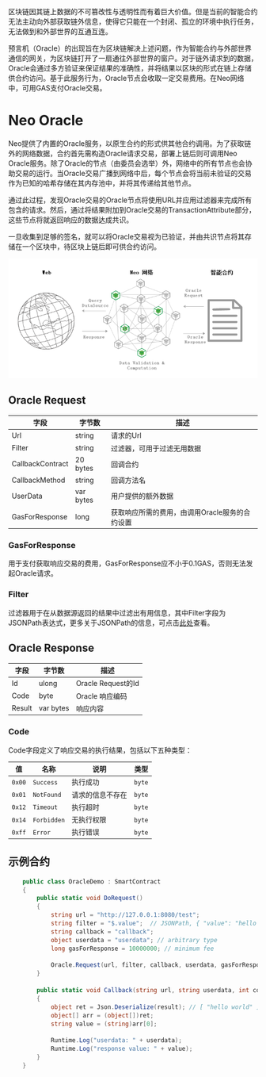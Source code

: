 区块链因其链上数据的不可篡改性与透明性而有着巨大价值。但是当前的智能合约无法主动向外部获取链外信息，使得它只能在一个封闭、孤立的环境中执行任务，无法做到和外部世界的互通互连。

预言机（Oracle）的出现旨在为区块链解决上述问题，作为智能合约与外部世界通信的网关，为区块链打开了一扇通往外部世界的窗户。对于链外请求到的数据，Oracle会通过多方验证来保证结果的准确性，并将结果以区块的形式在链上存储供合约访问。基于此服务行为，Oracle节点会收取一定交易费用。在Neo网络中，可用GAS支付Oracle交易。

# Neo Oracle

Neo提供了内置的Oracle服务，以原生合约的形式供其他合约调用。为了获取链外的网络数据，合约首先需构造Oracle请求交易，部署上链后则可调用Neo Oracle服务。除了Oracle的节点（由委员会选举）外，网络中的所有节点也会协助交易的运行。当Oracle交易广播到网络中后，每个节点会将当前未验证的交易作为已知的哈希存储在其内存池中，并将其传递给其他节点。

通过此过程，发现Oracle交易的Oracle节点将使用URL并应用过滤器来完成所有包含的请求。然后，通过将结果附加到Oracle交易的TransactionAttribute部分，这些节点将就返回响应的数据达成共识。

一旦收集到足够的签名，就可以将Oracle交易视为已验证，并由共识节点将其存储在一个区块中，待区块上链后即可供合约访问。

<div align=center><img src="Oracle.png"/></div>

## Oracle Request
| 字段      | 字节数    | 描述                                         |
| ---------- | --------- | ----------------------------------------------- |
| Url    | string  | 请求的Url |
| Filter | string  | 过滤器，可用于过滤无用数据                       |
| CallbackContract   | 20 bytes   | 回调合约                      |
| CallbackMethod     | string | 回调方法名                      |
| UserData     | var bytes | 用户提供的额外数据                      |
| GasForResponse   | long  |  获取响应所需的费用，由调用Oracle服务的合约设置                                   |

### GasForResponse

用于支付获取响应交易的费用，GasForResponse应不小于0.1GAS，否则无法发起Oracle请求。

### Filter

过滤器用于在从数据源返回的结果中过滤出有用信息，其中Filter字段为JSONPath表达式，更多关于JSONPath的信息，可点击[此处](https://github.com/json-path/JsonPath)查看。

## Oracle Response
| 字段      | 字节数    | 描述                                         |
| ---------- | --------- | ----------------------------------------------- |
| Id      | ulong   |Oracle Request的Id                                    |
| Code   | byte  | Oracle 响应编码                                   |
| Result    | var bytes  | 响应内容 |

### Code
Code字段定义了响应交易的执行结果，包括以下五种类型：

| 值    | 名称| 说明| 类型|
|---------------|-------------|---------------|--------------|
| `0x00`           | `Success`          | 执行成功   | `byte`  |
| `0x01`           | `NotFound`          | 请求的信息不存在    | `byte`  |
| `0x12`           | `Timeout`          | 执行超时    | `byte`  |
| `0x14`           | `Forbidden`          | 无执行权限    | `byte`  |
| `0xff`           | `Error`          | 执行错误    | `byte`  |



## 示例合约

```C#
    public class OracleDemo : SmartContract
    {
        public static void DoRequest()
        {
            string url = "http://127.0.0.1:8080/test";
            string filter = "$.value";  // JSONPath, { "value": "hello world" }
            string callback = "callback";
            object userdata = "userdata"; // arbitrary type
            long gasForResponse = 10000000; // minimum fee 

            Oracle.Request(url, filter, callback, userdata, gasForResponse);
        }

        public static void Callback(string url, string userdata, int code, string result)
        {
            object ret = Json.Deserialize(result); // [ "hello world" ]
            object[] arr = (object[])ret;
            string value = (string)arr[0];

            Runtime.Log("userdata: " + userdata);
            Runtime.Log("response value: " + value);
        }
    }
```
